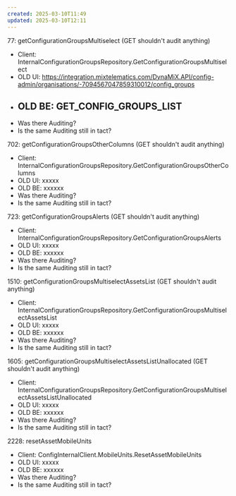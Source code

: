 ```yaml
---
created: 2025-03-10T11:49
updated: 2025-03-10T12:11
---
```

77:  getConfigurationGroupsMultiselect (GET shouldn't audit anything)
   - Client: InternalConfigurationGroupsRepository.GetConfigurationGroupsMultiselect
   - OLD UI: https://integration.mixtelematics.com/DynaMiX.API/config-admin/organisations/-7094567047859310012/config_groups
   - OLD BE: GET_CONFIG_GROUPS_LIST
	   - 
   - Was there Auditing?
   - Is the same Auditing still in tact?

702:  getConfigurationGroupsOtherColumns (GET shouldn't audit anything)
   - Client: InternalConfigurationGroupsRepository.GetConfigurationGroupsOtherColumns
   - OLD UI: xxxxx
   - OLD BE: xxxxxx
   - Was there Auditing?
   - Is the same Auditing still in tact?

723:  getConfigurationGroupsAlerts (GET shouldn't audit anything)
   - Client: InternalConfigurationGroupsRepository.GetConfigurationGroupsAlerts
   - OLD UI: xxxxx
   - OLD BE: xxxxxx
   - Was there Auditing?
   - Is the same Auditing still in tact?

1510: getConfigurationGroupsMultiselectAssetsList (GET shouldn't audit anything)
   - Client: InternalConfigurationGroupsRepository.GetConfigurationGroupsMultiselectAssetsList
   - OLD UI: xxxxx
   - OLD BE: xxxxxx
   - Was there Auditing?
   - Is the same Auditing still in tact?

1605: getConfigurationGroupsMultiselectAssetsListUnallocated (GET shouldn't audit anything)
   - Client: InternalConfigurationGroupsRepository.GetConfigurationGroupsMultiselectAssetsListUnallocated
   - OLD UI: xxxxx
   - OLD BE: xxxxxx
   - Was there Auditing?
   - Is the same Auditing still in tact?

2228: resetAssetMobileUnits
   - Client: ConfigInternalClient.MobileUnits.ResetAssetMobileUnits
   - OLD UI: xxxxx
   - OLD BE: xxxxxx
   - Was there Auditing?
   - Is the same Auditing still in tact?
